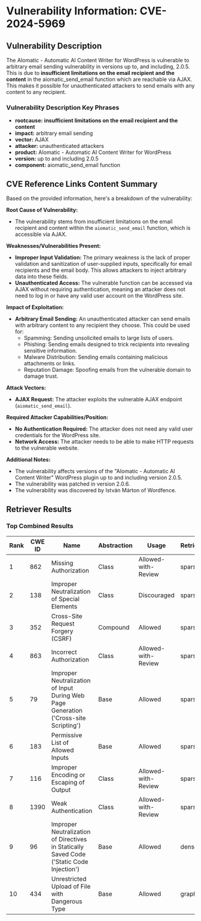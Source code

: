 # Vulnerability Information: CVE-2024-5969

## Vulnerability Description
The AIomatic - Automatic AI Content Writer for WordPress is vulnerable to arbitrary email sending vulnerability in versions up to, and including, 2.0.5. This is due to **insufficient limitations on the email recipient and the content** in the aiomatic_send_email function which are reachable via AJAX. This makes it possible for unauthenticated attackers to send emails with any content to any recipient.

### Vulnerability Description Key Phrases
- **rootcause:** **insufficient limitations on the email recipient and the content**
- **impact:** arbitrary email sending
- **vector:** AJAX
- **attacker:** unauthenticated attackers
- **product:** AIomatic - Automatic AI Content Writer for WordPress
- **version:** up to and including 2.0.5
- **component:** aiomatic_send_email function

## CVE Reference Links Content Summary
Based on the provided information, here's a breakdown of the vulnerability:

**Root Cause of Vulnerability:**

*   The vulnerability stems from insufficient limitations on the email recipient and content within the `aiomatic_send_email` function, which is accessible via AJAX.

**Weaknesses/Vulnerabilities Present:**

*   **Improper Input Validation:** The primary weakness is the lack of proper validation and sanitization of user-supplied inputs, specifically for email recipients and the email body. This allows attackers to inject arbitrary data into these fields.
*   **Unauthenticated Access:** The vulnerable function can be accessed via AJAX without requiring authentication, meaning an attacker does not need to log in or have any valid user account on the WordPress site.

**Impact of Exploitation:**

*   **Arbitrary Email Sending:**  An unauthenticated attacker can send emails with arbitrary content to any recipient they choose. This could be used for:
    *   Spamming: Sending unsolicited emails to large lists of users.
    *   Phishing: Sending emails designed to trick recipients into revealing sensitive information.
    *   Malware Distribution: Sending emails containing malicious attachments or links.
    *   Reputation Damage: Spoofing emails from the vulnerable domain to damage trust.

**Attack Vectors:**

*   **AJAX Request:** The attacker exploits the vulnerable AJAX endpoint (`aiomatic_send_email`).

**Required Attacker Capabilities/Position:**

*   **No Authentication Required:** The attacker does not need any valid user credentials for the WordPress site.
*   **Network Access:** The attacker needs to be able to make HTTP requests to the vulnerable website.

**Additional Notes:**

*   The vulnerability affects versions of the "AIomatic - Automatic AI Content Writer" WordPress plugin up to and including version 2.0.5.
*   The vulnerability was patched in version 2.0.6.
*   The vulnerability was discovered by István Márton of Wordfence.

## Retriever Results

### Top Combined Results

| Rank | CWE ID | Name | Abstraction | Usage  | Retrievers | Individual Scores |
|------|--------|------|-------------|-------|------------|-------------------|
| 1 | 862 | Missing Authorization | Class | Allowed-with-Review | sparse | 0.412 |
| 2 | 138 | Improper Neutralization of Special Elements | Class | Discouraged | sparse | 0.411 |
| 3 | 352 | Cross-Site Request Forgery (CSRF) | Compound | Allowed | sparse | 0.411 |
| 4 | 863 | Incorrect Authorization | Class | Allowed-with-Review | sparse | 0.409 |
| 5 | 79 | Improper Neutralization of Input During Web Page Generation ('Cross-site Scripting') | Base | Allowed | sparse | 0.407 |
| 6 | 183 | Permissive List of Allowed Inputs | Base | Allowed | sparse | 0.405 |
| 7 | 116 | Improper Encoding or Escaping of Output | Class | Allowed-with-Review | sparse | 0.403 |
| 8 | 1390 | Weak Authentication | Class | Allowed-with-Review | sparse | 0.400 |
| 9 | 96 | Improper Neutralization of Directives in Statically Saved Code ('Static Code Injection') | Base | Allowed | dense | 0.463 |
| 10 | 434 | Unrestricted Upload of File with Dangerous Type | Base | Allowed | graph | 0.003 |

